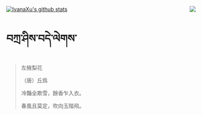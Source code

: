 [![IvanaXu's github stats](https://github-readme-stats.vercel.app/api?username=IvanaXu&show_icons=true&theme=vue-dark)](https://github.com/anuraghazra/github-readme-stats)
<img align="right" src="https://github-readme-stats.vercel.app/api/top-langs/?username=IvanaXu&langs_count=3&theme=graywhite" />
# བཀྲ་ཤིས་བདེ་ལེགས་
> 左掖梨花
> 
> （唐）丘爲
> 
> 冷豔全欺雪，餘香乍入衣。
> 
> 春風且莫定，吹向玉階飛。
>